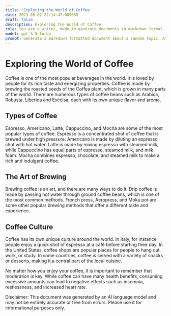 ```yaml
---
title: 'Exploring the World of Coffee'
date: 2023-05-02 22:14:47.089665
draft: false
description: Exploring the World of Coffee
role: You are a writer, made to generate documents in markdown format. It is very important that all of the documents you generate are in valid markdown format.
model: gpt-3.5-turbo
prompt: Generate a markdown formatted document about a random topic. At the bottom, include a disclaimer explaining that the document was generated by you. The first line of the document should be the title. Make sure that the entire document is in proper markdown format, using a mix of various tags to make the document visually appealing.
---
```


# Exploring the World of Coffee

Coffee is one of the most popular beverages in the world. It is loved by people for its rich taste and energizing properties. Coffee is made by brewing the roasted seeds of the Coffea plant, which is grown in many parts of the world. There are numerous types of coffee beans such as Arabica, Robusta, Liberica and Excelsa, each with its own unique flavor and aroma.

## Types of Coffee

Espresso, Americano, Latte, Cappuccino, and Mocha are some of the most popular types of coffee. Espresso is a concentrated shot of coffee that is brewed under high pressure. Americano is made by diluting an espresso shot with hot water. Latte is made by mixing espresso with steamed milk, while Cappuccino has equal parts of espresso, steamed milk, and milk foam. Mocha combines espresso, chocolate, and steamed milk to make a rich and indulgent coffee.

## The Art of Brewing

Brewing coffee is an art, and there are many ways to do it. Drip coffee is made by passing hot water through ground coffee beans, which is one of the most common methods. French press, Aeropress, and Moka pot are some other popular brewing methods that offer a different taste and experience.

## Coffee Culture

Coffee has its own unique culture around the world. In Italy, for instance, people enjoy a quick shot of espresso at a café before starting their day. In the United States, coffee shops are popular places for people to hang out, work, or study. In some countries, coffee is served with a variety of snacks or desserts, making it a central part of the local cuisine.

No matter how you enjoy your coffee, it is important to remember that moderation is key. While coffee can have many health benefits, consuming excessive amounts can lead to negative effects such as insomnia, restlessness, and increased heart rate.

Disclaimer: This document was generated by an AI language model and may not be entirely accurate or free from errors. Please use it for informational purposes only.